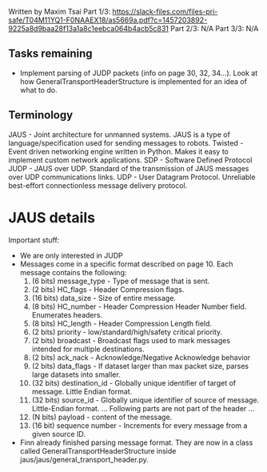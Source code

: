 Written by Maxim Tsai
Part 1/3: https://slack-files.com/files-pri-safe/T04M11YQ1-F0NAAEX18/as5669a.pdf?c=1457203892-9225a8d9baa28f13a1a8c1eebca064b4acb5c831
Part 2/3: N/A
Part 3/3: N/A

## Tasks remaining
- Implement parsing of JUDP packets (info on page 30, 32, 34...). Look at how GeneralTransportHeaderStructure is implemented for an idea of what to do. 

## Terminology
JAUS - Joint architecture for unmanned systems. JAUS is a type of language/specification used for sending messages to robots.
Twisted - Event driven networking engine written in Python. Makes it easy to implement custom network applications.
SDP - Software Defined Protocol
JUDP - JAUS over UDP. Standard of the transmission of JAUS messages over UDP communications links.
UDP - User Datagram Protocol. Unreliable best-effort connectionless message delivery protocol.

# JAUS details
Important stuff:
- We are only interested in JUDP
- Messages come in a specific format described on page 10. Each message contains the following:
	1. (6 bits) message_type - Type of message that is sent. 
	2. (2 bits) HC_flags - Header Compression flags.
	3. (16 bits) data_size - Size of entire message.
	4. (8 bits) HC_number - Header Compression Header Number field. Enumerates headers.
	5. (8 bits) HC_length - Header Compression Length field. 
	6. (2 bits) priority - low/standard/high/safety critical priority.
	7. (2 bits) broadcast - Broadcast flags used to mark messages intended for multiple destinations.
	8. (2 bits) ack_nack - Acknowledge/Negative Acknowledge behavior
	9. (2 bits) data_flags - If dataset larger than max packet size, parses large datasets into smaller.
	10. (32 bits) destination_id - Globally unique identifier of target of message. Little Endian format.
	11. (32 bits) source_id - Globally unique identifier of source of message. Little-Endian format. 
	... Following parts are not part of the header ...
	12. (N bits) payload - content of the message.
	13. (16 bit) sequence number - Increments for every message from a given source ID.
- Finn already finished parsing message format. They are now in a class called GeneralTransportHeaderStructure inside jaus/jaus/general_transport_header.py.
